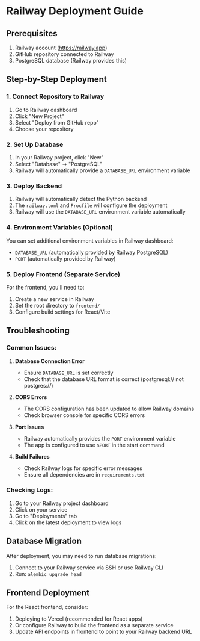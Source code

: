 # Railway Deployment Guide

## Prerequisites
1. Railway account (https://railway.app)
2. GitHub repository connected to Railway
3. PostgreSQL database (Railway provides this)

## Step-by-Step Deployment

### 1. Connect Repository to Railway
1. Go to Railway dashboard
2. Click "New Project"
3. Select "Deploy from GitHub repo"
4. Choose your repository

### 2. Set Up Database
1. In your Railway project, click "New"
2. Select "Database" → "PostgreSQL"
3. Railway will automatically provide a `DATABASE_URL` environment variable

### 3. Deploy Backend
1. Railway will automatically detect the Python backend
2. The `railway.toml` and `Procfile` will configure the deployment
3. Railway will use the `DATABASE_URL` environment variable automatically

### 4. Environment Variables (Optional)
You can set additional environment variables in Railway dashboard:
- `DATABASE_URL` (automatically provided by Railway PostgreSQL)
- `PORT` (automatically provided by Railway)

### 5. Deploy Frontend (Separate Service)
For the frontend, you'll need to:
1. Create a new service in Railway
2. Set the root directory to `frontend/`
3. Configure build settings for React/Vite

## Troubleshooting

### Common Issues:

1. **Database Connection Error**
   - Ensure `DATABASE_URL` is set correctly
   - Check that the database URL format is correct (postgresql:// not postgres://)

2. **CORS Errors**
   - The CORS configuration has been updated to allow Railway domains
   - Check browser console for specific CORS errors

3. **Port Issues**
   - Railway automatically provides the `PORT` environment variable
   - The app is configured to use `$PORT` in the start command

4. **Build Failures**
   - Check Railway logs for specific error messages
   - Ensure all dependencies are in `requirements.txt`

### Checking Logs:
1. Go to your Railway project dashboard
2. Click on your service
3. Go to "Deployments" tab
4. Click on the latest deployment to view logs

## Database Migration
After deployment, you may need to run database migrations:
1. Connect to your Railway service via SSH or use Railway CLI
2. Run: `alembic upgrade head`

## Frontend Deployment
For the React frontend, consider:
1. Deploying to Vercel (recommended for React apps)
2. Or configure Railway to build the frontend as a separate service
3. Update API endpoints in frontend to point to your Railway backend URL
